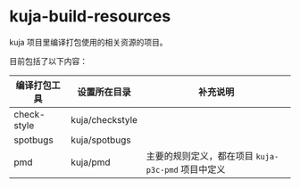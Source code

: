 # kuja-build-resources

kuja 项目里编译打包使用的相关资源的项目。

目前包括了以下内容：

| 编译打包工具 | 设置所在目录    | 补充说明                                           |
| ------------ | --------------- | -------------------------------------------------- |
| check-style  | kuja/checkstyle |                                                    |
| spotbugs     | kuja/spotbugs   |                                                    |
| pmd          | kuja/pmd        | 主要的规则定义，都在项目 `kuja-p3c-pmd` 项目中定义 |

